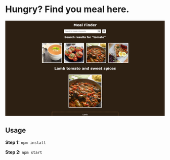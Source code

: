 # Hungry? Find you meal here.

<img src="preview.png">

## Usage

**Step 1:** ``` npm install ```

**Step 2:** ``` npm start ```